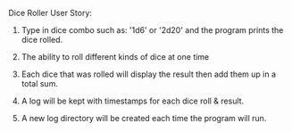 Dice Roller User Story:

1) Type in dice combo such as: '1d6' or '2d20' and the program prints the dice rolled.

2) The ability to roll different kinds of dice at one time

3) Each dice that was rolled will display the result then add them up in a total sum.

4) A log will be kept with timestamps for each dice roll & result.

5) A new log directory will be created each time the program will run.

